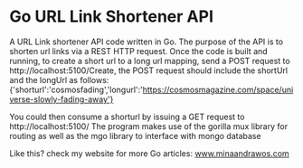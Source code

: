 # Go URL Link Shortener API
A URL Link shortener API code written in Go. The purpose of the API is to shorten url links via a REST HTTP request. 
Once the code is built and running, to create a short url to a long url mapping, send a POST request to http://localhost:5100/Create, the POST request should include the shortUrl and the longUrl as follows:
{'shorturl':'cosmosfading','longurl':'https://cosmosmagazine.com/space/universe-slowly-fading-away'}

You could then consume a shorturl by issuing a GET request to http://localhost:5100/<the short url>
The program makes use of the gorilla mux library for routing as well as the mgo library to interface with mongo database

Like this? check my website for more Go articles: www.minaandrawos.com
